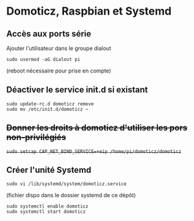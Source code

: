 # Domoticz, Raspbian et Systemd
## Accès aux ports série
Ajouter l'utilisateur dans le groupe dialout

`sudo usermod -aG dialout pi`

(reboot nécessaire pour prise en compte)

## Déactiver le service init.d si existant
```
sudo update-rc.d domoticz remove
sudo mv /etc/init.d/domoticz ~
```

## ~~Donner les droits à domoticz d'utiliser les pors non-privilégiés~~
~~`sudo setcap CAP_NET_BIND_SERVICE=+eip /home/pi/domoticz/domoticz`~~

## Créer l'unité Systemd
`sudo vi /lib/systemd/system/domoticz.service`

(fichier dispo dans le dossier systemd de ce dépôt)

```
sudo systemctl enable domoticz
sudo systemctl start domoticz
```
